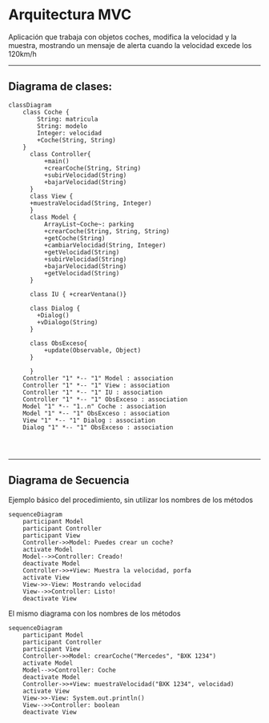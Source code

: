 # Arquitectura MVC

Aplicación que trabaja con objetos coches, modifica la velocidad y la muestra, mostrando un mensaje de alerta cuando la velocidad excede los 120km/h

---
## Diagrama de clases:

```mermaid
classDiagram
    class Coche {
        String: matricula
        String: modelo
        Integer: velocidad
        +Coche(String, String)
    }
      class Controller{
          +main()
          +crearCoche(String, String)
          +subirVelocidad(String)
          +bajarVelocidad(String)
      }
      class View {
      +muestraVelocidad(String, Integer)
      }
      class Model {
          ArrayList~Coche~: parking
          +crearCoche(String, String, String)
          +getCoche(String)
          +cambiarVelocidad(String, Integer)
          +getVelocidad(String)
          +subirVelocidad(String)
          +bajarVelocidad(String)
          +getVelocidad(String)
      }
      
      class IU { +crearVentana()}
      
      class Dialog { 
        +Dialog() 
        +vDialogo(String)  
      }
      
      class ObsExceso{
          +update(Observable, Object)
      }
      
      }
    Controller "1" *-- "1" Model : association
    Controller "1" *-- "1" View : association
    Controller "1" *-- "1" IU : association
    Controller "1" *-- "1" ObsExceso : association
    Model "1" *-- "1..n" Coche : association
    Model "1" *-- "1" ObsExceso : association
    View "1" *-- "1" Dialog : association 
    Dialog "1" *-- "1" ObsExceso : association
    
      
      
```

---

## Diagrama de Secuencia

Ejemplo básico del procedimiento, sin utilizar los nombres de los métodos


```mermaid
sequenceDiagram
    participant Model
    participant Controller
    participant View
    Controller->>Model: Puedes crear un coche?
    activate Model
    Model-->>Controller: Creado!
    deactivate Model
    Controller->>+View: Muestra la velocidad, porfa
    activate View
    View->>-View: Mostrando velocidad
    View-->>Controller: Listo!
    deactivate View
```

El mismo diagrama con los nombres de los métodos

```mermaid
sequenceDiagram
    participant Model
    participant Controller
    participant View
    Controller->>Model: crearCoche("Mercedes", "BXK 1234")
    activate Model
    Model-->>Controller: Coche
    deactivate Model
    Controller->>+View: muestraVelocidad("BXK 1234", velocidad)
    activate View
    View->>-View: System.out.println()
    View-->>Controller: boolean
    deactivate View
```